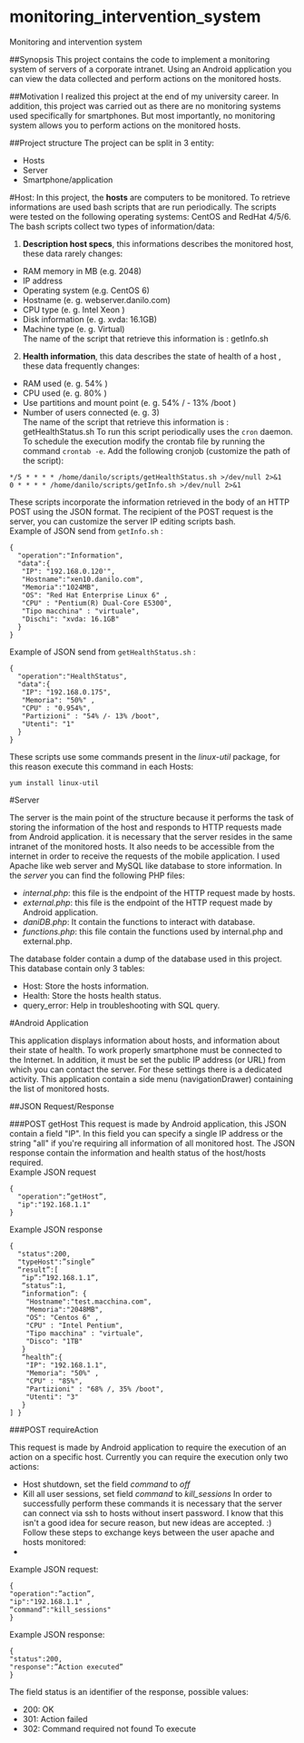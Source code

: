 # monitoring_intervention_system
Monitoring and intervention system

##Synopsis
This project contains the code to implement a monitoring system of servers of a corporate intranet. Using an Android application you can view the data collected and perform actions on the monitored hosts.

##Motivation
I realized this project at the end of my university career. In addition, this project was carried out as there are no monitoring systems used specifically for smartphones. But most importantly, no monitoring system allows you to perform actions on the monitored hosts.

##Project structure
The project can be split in 3 entity:
* Hosts
* Server
* Smartphone/application

#Host:
In this project, the **hosts** are computers to be monitored. To retrieve informations are used bash scripts that are run periodically. The scripts were tested on the following operating systems: CentOS and RedHat 4/5/6.
The bash scripts collect two types of information/data: <br>
1. **Description host specs**, this informations describes the monitored host, these data rarely changes:
  * RAM memory in MB (e.g. 2048)
  * IP address
  * Operating system (e.g. CentOS 6)
  * Hostname (e. g. webserver.danilo.com)
  * CPU type (e. g. Intel Xeon )
  * Disk information (e. g. xvda: 16.1GB)
  * Machine type (e. g. Virtual)<br>
The name of the script that retrieve this information is : getInfo.sh<br>
2. **Health information**, this data describes the state of health of a host , these data frequently changes:
  * RAM used (e. g. 54% )
  * CPU used (e. g. 80% )
  * Use partitions and mount point (e. g. 54% / - 13% /boot )
  * Number of users connected (e. g. 3)<br>
The name of the script that retrieve this information is : getHealthStatus.sh
To run this script periodically uses the `cron` daemon. To schedule the execution modify the crontab file by running the command `crontab -e`.
Add the following cronjob (customize the path of the script):
```
*/5 * * * * /home/danilo/scripts/getHealthStatus.sh >/dev/null 2>&1
0 * * * * /home/danilo/scripts/getInfo.sh >/dev/null 2>&1
```
These scripts incorporate the information retrieved in the body of an HTTP POST using the JSON format. The recipient of the POST request is the server, you can customize the server IP editing scripts bash. <br>
Example of JSON send from `getInfo.sh` :
```
{
  "operation":"Information",
  "data":{
   "IP": "192.168.0.120'",
   "Hostname":"xen10.danilo.com",
   "Memoria":"1024MB",
   "OS": "Red Hat Enterprise Linux 6" ,
   "CPU" : "Pentium(R) Dual-Core E5300",
   "Tipo macchina" : "virtuale",
   "Dischi": "xvda: 16.1GB"
  }
}
```
Example of JSON send from `getHealthStatus.sh` :
```
{
  "operation":"HealthStatus",
  "data":{
   "IP": "192.168.0.175",
   "Memoria": "50%" ,
   "CPU" : "0.954%",
   "Partizioni" : "54% /- 13% /boot",
   "Utenti": "1"
  }
}
```
These scripts use some commands present in the *linux-util* package, for this reason execute this command in each Hosts:<br>
```
yum install linux-util
```
#Server

The server is the main point of the structure because it performs the task of storing the information of the host and responds to HTTP requests made from Android application. it is necessary that the server resides in the same intranet of the monitored hosts. It also needs to be accessible from the internet in order to receive the requests of the mobile application. I used Apache like web server and MySQL like database to store information. In the *server* you can find the following PHP files:
  * *internal.php*: this file is the endpoint of the HTTP request made by hosts.
  * *external.php*: this file is the endpoint of the HTTP request made by Android application.
  * *daniDB.php*: It contain the functions to interact with database.
  * *functions.php*: this file contain the functions used by internal.php and external.php.

The database folder contain a dump of the database used in this project. <br>
This database contain only 3 tables:
* Host: Store the hosts information.
* Health: Store the hosts health status.
* query_error: Help in troubleshooting with SQL query.

#Android Application

This application displays information about hosts, and information about their state of health. To work properly smartphone must be connected to the Internet. In addition, it must be set the public IP address (or URL) from which you can contact the server. For these settings there is a dedicated activity. This application contain a side menu (navigationDrawer) containing the list of monitored hosts.

##JSON Request/Response

###POST getHost
This request is made by Android application, this JSON contain a field "IP". In this field you can specify a single IP address or the string "all" if you're requiring all information of all monitored host. The JSON response contain the information and health status of the host/hosts required.<br>
Example JSON request
```
{
  "operation":”getHost”,
  "ip":"192.168.1.1"
}
```

Example JSON response
```
{
  "status":200,
  "typeHost":”single”
  “result”:[
   “ip”:”192.168.1.1”,
   “status”:1,
   “information”: {
    "Hostname":"test.macchina.com",
    "Memoria":"2048MB",
    "OS": "Centos 6" ,
    "CPU" : "Intel Pentium",
    "Tipo macchina" : "virtuale",
    "Disco": "1TB"
   }
   “health”:{
    "IP": "192.168.1.1",
    "Memoria": "50%" ,
    "CPU" : "85%",
    "Partizioni" : "68% /, 35% /boot",
    "Utenti": "3"
   }
] }
```

###POST requireAction

This request is made by Android application to require the execution of an action on a specific host. Currently you can require the execution only two actions:
* Host shutdown, set the field *command* to *off*
* Kill all user sessions, set field *command* to *kill_sessions*
In order to successfully perform these commands it is necessary that the server can connect via ssh to hosts without insert password. I know that this isn't a good idea for secure reason, but new ideas are accepted. :)
Follow these steps to exchange keys between the user apache and hosts monitored:
*

Example JSON request:
```
{
"operation":”action”,
"ip":"192.168.1.1" ,
“command”:"kill_sessions"
}
```
Example JSON response:
```
{
"status":200,
"response":”Action executed”
}
```
The field status is an identifier of the response, possible values:
* 200: OK
* 301: Action failed
* 302: Command required not found
To execute 
